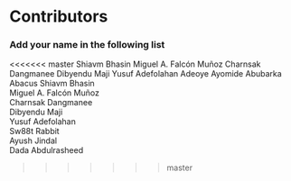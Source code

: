 
# Contributors

### Add your name in the following list


<<<<<<< master
Shiavm Bhasin
Miguel A. Falcón Muñoz
Charnsak Dangmanee
Dibyendu Maji
Yusuf Adefolahan
Adeoye Ayomide
Abubarka Abacus
Shiavm Bhasin <br>
Miguel A. Falcón Muñoz <br>
Charnsak Dangmanee <br>
Dibyendu Maji <br> 
Yusuf Adefolahan <br> 
Sw88t Rabbit <br>
Ayush Jindal <br>
Dada Abdulrasheed <br>
>>>>>>> master
